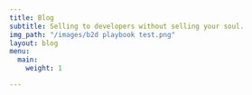 ```yaml
---
title: Blog
subtitle: Selling to developers without selling your soul.
img_path: "/images/b2d playbook test.png"
layout: blog
menu:
  main:
    weight: 1

---
```

